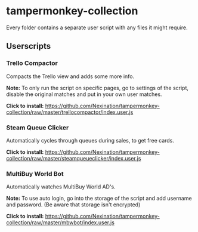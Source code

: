 # tampermonkey-collection
Every folder contains a separate user script with any files it might require.

## Userscripts

### Trello Compactor

Compacts the Trello view and adds some more info.

**Note:** To only run the script on specific pages, go to settings of the script, disable the original matches and put in your own user matches.

**Click to install:** https://github.com/Nexination/tampermonkey-collection/raw/master/trellocompactor/index.user.js

### Steam Queue Clicker

Automatically cycles through queues during sales, to get free cards.

**Click to install:** https://github.com/Nexination/tampermonkey-collection/raw/master/steamqueueclicker/index.user.js

### MultiBuy World Bot

Automatically watches MultiBuy World AD's.

**Note:** To use auto login, go into the storage of the script and add username and password. (Be aware that storage isn't encrypted)

**Click to install:** https://github.com/Nexination/tampermonkey-collection/raw/master/mbwbot/index.user.js